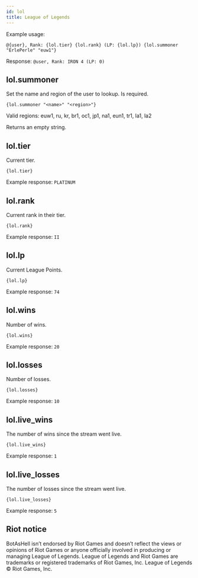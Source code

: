 ```yaml
---
id: lol
title: League of Legends
---
```


Example usage:

`@{user}, Rank: {lol.tier} {lol.rank} (LP: {lol.lp}) {lol.summoner "ErlePerle" "euw1"}`

Response: `@user, Rank: IRON 4 (LP: 0)`

## lol.summoner

Set the name and region of the user to lookup. Is required.

`{lol.summoner "<name>" "<region>"}`

Valid regions: euw1, ru, kr, br1, oc1, jp1, na1, eun1, tr1, la1, la2

Returns an empty string.

## lol.tier

Current tier.

`{lol.tier}`

Example response: `PLATINUM`

## lol.rank

Current rank in their tier.

`{lol.rank}`

Example response: `II`

## lol.lp

Current League Points.

`{lol.lp}`

Example response: `74`

## lol.wins

Number of wins.

`{lol.wins}`

Example response: `20`

## lol.losses

Number of losses.

`{lol.losses}`

Example response: `10`

## lol.live_wins
The number of wins since the stream went live.

`{lol.live_wins}`

Example response: `1`

## lol.live_losses
The number of losses since the stream went live.

`{lol.live_losses}`

Example response: `5`

## Riot notice

BotAsHell isn’t endorsed by Riot Games and doesn’t reflect the views or opinions of Riot Games
or anyone officially involved in producing or managing League of Legends. League of Legends and Riot Games are
trademarks or registered trademarks of Riot Games, Inc. League of Legends © Riot Games, Inc.